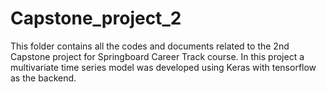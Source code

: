 # Capstone_project_2
This folder contains all the codes and documents related to the 2nd Capstone project for Springboard Career Track course. In this project a multivariate time series model was developed using Keras with tensorflow as the backend.
